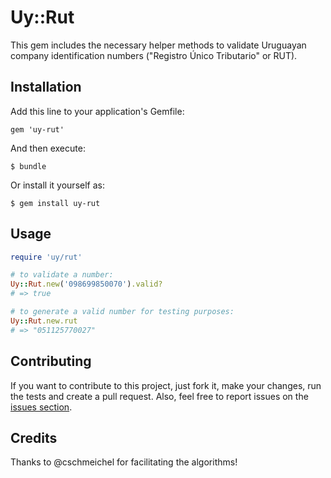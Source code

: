# Uy::Rut

This gem includes the necessary helper methods to validate Uruguayan company identification numbers ("Registro Único Tributario" or RUT).

## Installation

Add this line to your application's Gemfile:

    gem 'uy-rut'

And then execute:

    $ bundle

Or install it yourself as:

    $ gem install uy-rut

## Usage

```ruby
require 'uy/rut'

# to validate a number:
Uy::Rut.new('098699850070').valid?
# => true

# to generate a valid number for testing purposes:
Uy::Rut.new.rut
# => "051125770027"
```

## Contributing

If you want to contribute to this project, just fork it, make your changes, run the tests and create a pull request. Also, feel free to report issues on the [issues section](issues).

## Credits

Thanks to @cschmeichel for facilitating the algorithms!
